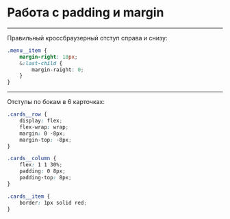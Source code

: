 # Работа с padding и margin
---

Правильный кроссбраузерный отступ справа и снизу:
```scss
.menu__item {
	margin-right: 10px;
	&:last-child {
		margin-raight: 0;
	}
}
```

----

Отступы по бокам в 6 карточках:
```scss
.cards__row {
    display: flex;  
    flex-wrap: wrap;
    margin: 0 -8px;
    margin-top: -8px;
}

.cards__column {
    flex: 1 1 30%;
    padding: 0 8px;
    padding-top: 8px;
}

.cards__item {
    border: 1px solid red;
}
```
